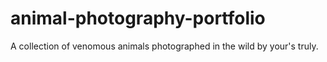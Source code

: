 # animal-photography-portfolio
A collection of venomous animals photographed in the wild by your's truly.

